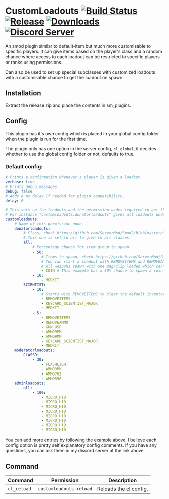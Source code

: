 # CustomLoadouts [![Build Status](https://jenkins.karlofduty.com/job/ServerMod/job/CustomLoadouts/job/master/badge/icon)](https://jenkins.karlofduty.com/blue/organizations/jenkins/ServerMod%2FCustomLoadouts/activity) [![Release](https://img.shields.io/github/release/KarlofDuty/CustomLoadouts.svg)](https://github.com/KarlOfDuty/CustomLoadouts/releases) [![Downloads](https://img.shields.io/github/downloads/KarlOfDuty/CustomLoadouts/total.svg)](https://github.com/KarlOfDuty/CustomLoadouts/releases) [![Discord Server](https://img.shields.io/discord/430468637183442945.svg?label=discord)](https://discord.gg/C5qMvkj)

An smod plugin similar to default-item but much more customisable to specific players. It can give items based on the player's class and a random chance where access to each loadout can be restricted to specific players or ranks using permissions.

Can also be used to set up special subclasses with customized loadouts with a customisable chance to get the loadout on spawn.

## Installation

Extract the release zip and place the contents in sm_plugins.

## Config

This plugin has it's own config which is placed in your global config folder when the plugin is run for the first time.

The plugin only has one option in the server config, `cl_global`, it decides whether to use the global config folder or not, defaults to true.

### Default config:
```yaml
# Prints a confirmation whenever a player is given a loadout.
verbose: true
# Prints debug messages.
debug: false
# Adds a ms delay if needed for plugin compatibility.
delay: 0

# This sets up the loadouts and the permission nodes required to get them.
# For instance "customloadouts.donatorloadouts" gives all loadouts under the donatorloadouts node below, as long as the class and chance checks are successful.
customloadouts:
    # Name of this permission node.
    donatorloadouts:
        # Class, check https://github.com/ServerMod/Smod2/blob/master/Smod2/API/TeamRole.cs for class names (called RoleType in the link).
        # This one is set to all to give to all classes.
        all:
            # Percentage chance for item group to spawn.
            - 50:
                # Items to spawn, check https://github.com/ServerMod/Smod2/blob/master/Smod2/API/Item.cs for item names.
                # You can start a loadout with REMOVEITEMS and REMOVEAMMO to delete the existing items/ammo.
                # All weapons spawn with one mag/clip loaded which cannot be removed, giving ammo adds the ammo directly to the player instead of spawning it as an item in their inventory.
                - COIN # This example has a 50% chance to spawn a coin to all players with the customloadouts.donatorloadouts permission node.
            - 10:
                - MEDKIT
        SCIENTIST:
            - 10:
                # Starts with REMOVEITEMS to clear the default inventory before the items are added.
                - REMOVEITEMS
                - KEYCARD_SCIENTIST_MAJOR
                - MEDKIT
            - 5:
                - REMOVEITEMS
                - REMOVEAMMO
                - GUN_USP
                - AMMO9MM
                - AMMO9MM
                - KEYCARD_SCIENTIST_MAJOR
                - MEDKIT
    moderatorloadouts:
        CLASSD:
            - 30:
                - FLASHLIGHT
                - AMMO9MM
                - AMMO762
                - AMMO556
    adminloadouts:
        all:
            - 100:
                - MICRO_HID
                - MICRO_HID
                - MICRO_HID
                - MICRO_HID
                - MICRO_HID
                - MICRO_HID
                - MICRO_HID
                - MICRO_HID
```

You can add more entries by following the example above. I believe each config option is pretty self explanatory config comments.  If you have any questions, you can ask them in my discord server at the link above.

## Command
| Command | Permission | Description |
|----     |----        |----         |
| `cl_reload` | `customloadouts.reload` | Reloads the cl config.
